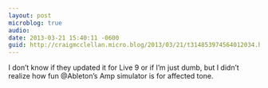 ```yaml
---
layout: post
microblog: true
audio: 
date: 2013-03-21 15:40:11 -0600
guid: http://craigmcclellan.micro.blog/2013/03/21/t314853974564012034.html
---
```

I don’t know if they updated it for Live 9 or if I’m just dumb, but I didn’t realize how fun @Ableton’s Amp simulator is for affected tone.

